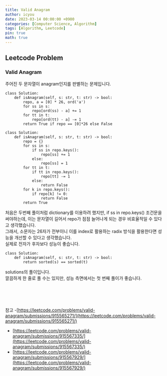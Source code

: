 ```yaml
---
title: Valid Anagram
author: icyou
date: 2023-03-14 00:00:00 +0900
categories: [Computer Science, Algorithm]
tags: [Algorithm, Leetcode]
pin: true
math: true
---
```


## Leetcode Problem

### Valid Anagram
주어진 두 문자열이 anagram인지를 판별하는 문제입니다.

```
class Solution:
    def isAnagram(self, s: str, t: str) -> bool:
        repo, a = [0] * 26, ord('a')
        for ss in s:
            repo[ord(ss) - a] += 1
        for tt in t:
            repo[ord(tt) - a] -= 1  
        return True if repo == [0]*26 else False
```
```
class Solution:
    def isAnagram(self, s: str, t: str) -> bool:
        repo = {}
        for ss in s:
            if ss in repo.keys():
                repo[ss] += 1
            else:
                repo[ss] = 1
        for tt in t:
            if tt in repo.keys():
                repo[tt] -= 1
            else:
                return False
        for k in repo.keys():
            if repo[k] != 0:
                return False
        return True
```
처음은 두번째 풀이처럼 dictionary를 이용하려 했지만,
if ss in repo.keys() 조건문을 써야하는데, 이는 문자열이 길어서 repo가 점점 늘어나게 되는 경우 비효율적일 수 있다고 생각했습니다.  
그래서, 소문자는 26자가 전부이니 이를 index로 활용하는 radix 방식을 활용한다면 성능을 개선할 수 있다고 생각했습니다.  
실제로 전자가 후자보다 성능이 좋습니다.  

```
class Solution:
    def isAnagram(self, s: str, t: str) -> bool:
        return sorted(s) == sorted(t)
```
solutions의 풀이입니다.  
깔끔하게 한 줄로 풀 수는 있지만, 성능 측면에서는 첫 번째 풀이가 좋습니다.

<br/><br/><br/><br/>
참고 
-[https://leetcode.com/problems/valid-anagram/submissions/915565271/](https://leetcode.com/problems/valid-anagram/submissions/915565271/)
- [https://leetcode.com/problems/valid-anagram/submissions/915567335/](https://leetcode.com/problems/valid-anagram/submissions/915567335/)
- [https://leetcode.com/problems/valid-anagram/submissions/915567929/](https://leetcode.com/problems/valid-anagram/submissions/915567929/)
